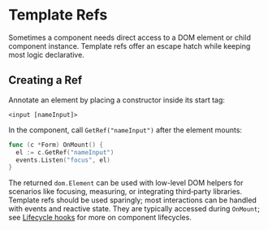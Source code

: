 # Template Refs

Sometimes a component needs direct access to a DOM element or child component instance. Template refs offer an escape hatch while keeping most logic declarative.

## Creating a Ref

Annotate an element by placing a constructor inside its start tag:

```rtml
<input [nameInput]>
```

In the component, call `GetRef("nameInput")` after the element mounts:

```go
func (c *Form) OnMount() {
  el := c.GetRef("nameInput")
  events.Listen("focus", el)
}
```

The returned `dom.Element` can be used with low-level DOM helpers for scenarios like focusing, measuring, or integrating third‑party libraries. Template refs should be used sparingly; most interactions can be handled with events and reactive state.
They are typically accessed during `OnMount`; see [Lifecycle hooks](../api/core#lifecycle-hooks) for more on component lifecycles.
